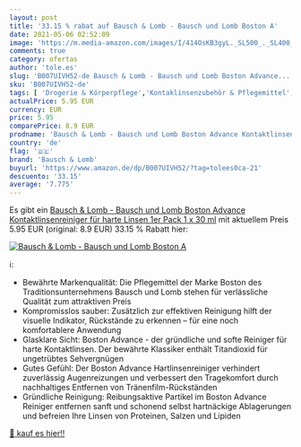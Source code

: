 ```yaml
---
layout: post
title: '33.15 % rabat auf Bausch & Lomb - Bausch und Lomb Boston A'
date: 2021-05-06 02:52:09
image: 'https://m.media-amazon.com/images/I/414OsKB3gyL._SL500_._SL400_.jpg'
comments: true
category: ofertas
author: 'tole.es'
slug: 'B007UIVH52-de Bausch & Lomb - Bausch und Lomb Boston Advance...'
sku: 'B007UIVH52-de'
tags: [ 'Drogerie & Körperpflege','Kontaklinsenzubehör & Pflegemittel','Kontaktlinsen & Brillen','Pflegemittel für Kontaktlinsen','bausch & lomb', ]
actualPrice: 5.95 EUR
currency: EUR
price: 5.95
comparePrice: 8.9 EUR
prodname: 'Bausch & Lomb - Bausch und Lomb Boston Advance Kontaktlinsenreiniger für harte Linsen  1er Pack 1 x 30 ml'
country: 'de'
flag: '🇩🇪'
brand: 'Bausch & Lomb'
buyurl: 'https://www.amazon.de/dp/B007UIVH52/?tag=tolees0ca-21'
descuento: '33.15'
average: '7.775'
---
```


Es gibt ein [Bausch & Lomb - Bausch und Lomb Boston Advance Kontaktlinsenreiniger für harte Linsen  1er Pack 1 x 30 ml](https://www.amazon.de/dp/B007UIVH52/?tag=tolees0ca-21) mit aktuellem Preis 5.95 EUR (original: 8.9 EUR) 33.15 % Rabatt hier:

[![Bausch & Lomb - Bausch und Lomb Boston A](https://m.media-amazon.com/images/I/414OsKB3gyL._SL500_._SL400_.jpg)](https://www.amazon.de/dp/B007UIVH52/?tag=tolees0ca-21)

ℹ️:

- Bewährte Markenqualität: Die Pflegemittel der Marke Boston des Traditionsunternehmens Bausch und Lomb stehen für verlässliche Qualität zum attraktiven Preis
- Kompromisslos sauber: Zusätzlich zur effektiven Reinigung hilft der visuelle Indikator, Rückstände zu erkennen – für eine noch komfortablere Anwendung
- Glasklare Sicht: Boston Advance - der gründliche und softe Reiniger für harte Kontaktlinsen. Der bewährte Klassiker enthält Titandioxid für ungetrübtes Sehvergnügen
- Gutes Gefühl: Der Boston Advance Hartlinsenreiniger verhindert zuverlässig Augenreizungen und verbessert den Tragekomfort durch nachhaltiges Entfernen von Tränenfilm-Rückständen
- Gründliche Reinigung: Reibungsaktive Partikel im Boston Advance Reiniger entfernen sanft und schonend selbst hartnäckige Ablagerungen und befreien Ihre Linsen von Proteinen, Salzen und Lipiden

[🛒 kauf es hier!!](https://www.amazon.de/dp/B007UIVH52/?tag=tolees0ca-21)
